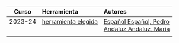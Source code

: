 
| Curso  | Herramienta  | Autores  | 
|---|:---|:---|
| 2023-24 <br/> <br/> | [herramienta elegida](/tools/carpeta_creada_para_herramienta) <br/> <br/> | [Español Español, Pedro](https://github.com/PedroEspanol) <br/> [Andaluz Andaluz, Maria](https://github.com/MariaAndaluz) | 
|   |   |   |
